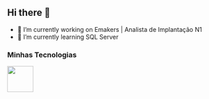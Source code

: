 ## Hi there 👋


- 🔭 I’m currently working on Emakers | Analista de Implantação N1
- 🌱 I’m currently learning SQL Server

### Minhas Tecnologias
<div>
            <img src="https://cdn.jsdelivr.net/gh/devicons/devicon@latest/icons/azuresqldatabase/azuresqldatabase-original.svg" width="60"/>
</div>
